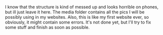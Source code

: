 I know that the structure is kind of messed up and looks horrible on phones, but ill just leave it here. The media folder contains all the pics I will be possibly using in my websites. Also, this is like my first website ever, so obviously, it might contain some errors. It's not done yet, but I'll try to fix some stuff and finish as soon as possible.

